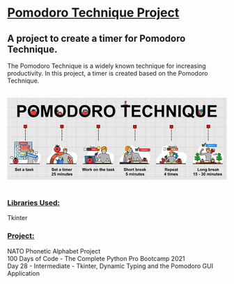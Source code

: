 # <u>**Pomodoro Technique Project**</u>

## A project to create a timer for Pomodoro Technique.<br /> 

The Pomodoro Technique is a widely known technique for increasing 
productivity. In this project, a timer is created based on the 
Pomodoro Technique.</br> </br>

![Pomodoro Technique](image.jpg) <br /> <br />

### <u>**Libraries Used:**</u> <br />
Tkinter<br />

### <u>**Project:**</u> <br />
NATO Phonetic Alphabet Project<br />
100 Days of Code - The Complete Python Pro Bootcamp 2021 <br />
Day 28 - Intermediate - Tkinter, Dynamic Typing and the Pomodoro GUI Application